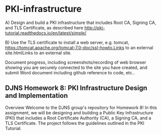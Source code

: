 # PKI-infrastructure
A)   Design and build a PKI infrastructure that includes Root CA, Signing CA, and TLS Certificate, as described here http://pki-tutorial.readthedocs.io/en/latest/simple/

B)   Use the TLS certificate to install a web server, e.g. tomcat, https://tomcat.apache.org/tomcat-7.0-doc/ssl-howto.Links to an external site.htmlLinks to an external site.

Document progress, including screenshots/recording of web browser showing you are securely connected to the site you have created, and submit Word document including github reference to code, etc..
## DJNS Homework 8: PKI Infrastructure Design and Implementation
Overview
Welcome to the DJNS group's repository for Homework 8! In this assignment, we will be designing and building a Public Key Infrastructure (PKI) that includes a Root Certificate Authority (CA), a Signing CA, and a TLS Certificate. The project follows the guidelines outlined in the PKI Tutorial.
